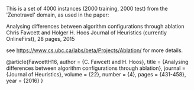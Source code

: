 This is a set of 4000 instances (2000 training, 2000 test) from the 'Zenotravel' domain, as used in the paper:

Analysing differences between algorithm configurations through ablation
Chris Fawcett and Holger H. Hoos
Journal of Heuristics (currently OnlineFirst), 28 pages, 2015

see https://www.cs.ubc.ca/labs/beta/Projects/Ablation/ for more details.

@article{FawcettH16,
  author    = {C. Fawcett and
               H. Hoos},
  title     = {Analysing differences between algorithm configurations through ablation},
  journal   = {Journal of Heuristics},
  volume    = {22},
  number    = {4},
  pages     = {431-458},
  year      = {2016}
}